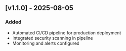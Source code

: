 ## [v1.1.0] - 2025-08-05
### Added
- Automated CI/CD pipeline for production deployment
- Integrated security scanning in pipeline
- Monitoring and alerts configured
